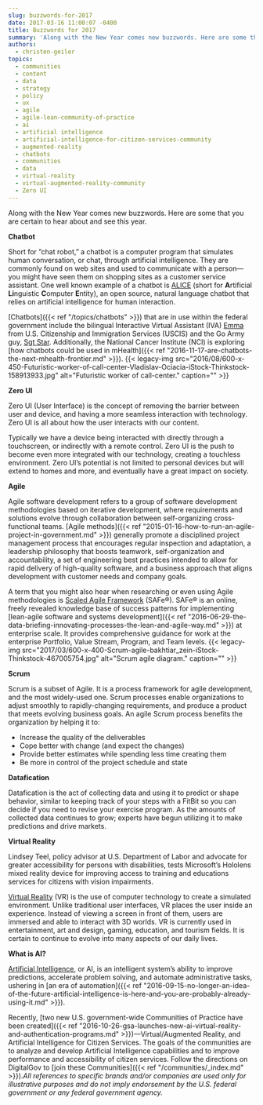 ```yaml
---
slug: buzzwords-for-2017
date: 2017-03-16 11:00:07 -0400
title: Buzzwords for 2017
summary: 'Along with the New Year comes new buzzwords. Here are some that you are certain to hear about and see this year. Chatbot Short for &rdquo;chat robot,&rdquo; a chatbot is a computer program that simulates human conversation, or chat, through artificial intelligence. They are commonly found on web sites and used to communicate with a person&mdash;you might have seen them'
authors:
  - christen-geiler
topics:
  - communities
  - content
  - data
  - strategy
  - policy
  - ux
  - agile
  - agile-lean-community-of-practice
  - ai
  - artificial intelligence
  - artificial-intelligence-for-citizen-services-community
  - augmented-reality
  - chatbots
  - communities
  - data
  - virtual-reality
  - virtual-augmented-reality-community
  - Zero UI
---
```


Along with the New Year comes new buzzwords. Here are some that you are certain to hear about and see this year.

**Chatbot**

Short for ”chat robot,” a chatbot is a computer program that simulates human conversation, or chat, through artificial intelligence. They are commonly found on web sites and used to communicate with a person—you might have seen them on shopping sites as a customer service assistant. One well known example of a chatbot is [ALICE](http://www.alicebot.org/) (short for **A**rtificial **Li**nguistic **C**omputer **E**ntity), an open source, natural language chatbot that relies on artificial intelligence for human interaction.

[Chatbots]({{< ref "/topics/chatbots" >}}) that are in use within the federal government include the bilingual Interactive Virtual Assistant (IVA) [Emma](https://www.uscis.gov/emma) from U.S. Citizenship and Immigration Services (USCIS) and the Go Army guy, [Sgt Star](http://www.goarmy.com/ask-sgt-star.html). Additionally, the National Cancer Institute (NCI) is exploring [how chatbots could be used in mHealth]({{< ref "2016-11-17-are-chatbots-the-next-mhealth-frontier.md" >}}). {{< legacy-img src="2016/08/600-x-450-Futuristic-worker-of-call-center-Vladislav-Ociacia-iStock-Thinkstock-158913933.jpg" alt="Futuristic worker of call-center." caption="" >}}

**Zero UI**

Zero UI (User Interface) is the concept of removing the barrier between user and device, and having a more seamless interaction with technology. Zero UI is all about how the user interacts with our content.

Typically we have a device being interacted with directly through a touchscreen, or indirectly with a remote control. Zero UI is the push to become even more integrated with our technology, creating a touchless environment. Zero UI’s potential is not limited to personal devices but will extend to homes and more, and eventually have a great impact on society.

**Agile**

Agile software development refers to a group of software development methodologies based on iterative development, where requirements and solutions evolve through collaboration between self-organizing cross-functional teams. [Agile methods]({{< ref "2015-01-16-how-to-run-an-agile-project-in-government.md" >}}) generally promote a disciplined project management process that encourages regular inspection and adaptation, a leadership philosophy that boosts teamwork, self-organization and accountability, a set of engineering best practices intended to allow for rapid delivery of high-quality software, and a business approach that aligns development with customer needs and company goals.

A term that you might also hear when researching or even using Agile methodologies is [Scaled Agile Framework](http://www.scaledagileframework.com/) (SAFe®).  SAFe® is an online, freely revealed knowledge base of success patterns for implementing [lean-agile software and systems development]({{< ref "2016-06-29-the-data-briefing-innovating-processes-the-lean-and-agile-way.md" >}}) at enterprise scale. It provides comprehensive guidance for work at the enterprise Portfolio, Value Stream, Program, and Team levels. {{< legacy-img src="2017/03/600-x-400-Scrum-agile-bakhtiar_zein-iStock-Thinkstock-467005754.jpg" alt="Scrum agile diagram." caption="" >}}

**Scrum**

Scrum is a subset of Agile. It is a process framework for agile development, and the most widely-used one. Scrum processes enable organizations to adjust smoothly to rapidly-changing requirements, and produce a product that meets evolving business goals. An agile Scrum process benefits the organization by helping it to:

- Increase the quality of the deliverables
- Cope better with change (and expect the changes)
- Provide better estimates while spending less time creating them
- Be more in control of the project schedule and state

**Datafication**

Datafication is the act of collecting data and using it to predict or shape behavior, similar to keeping track of your steps with a FitBit so you can decide if you need to revise your exercise program. As the amounts of collected data continues to grow; experts have begun utilizing it to make predictions and drive markets.

**Virtual Reality**

Lindsey Teel, policy advisor at U.S. Department of Labor and advocate for greater accessibility for persons with disabilities, tests Microsoft&#8217;s Hololens mixed reality device for improving access to training and educations services for citizens with vision impairments.

[Virtual Reality](https://en.wikipedia.org/wiki/Virtual_reality) (VR) is the use of computer technology to create a simulated environment. Unlike traditional user interfaces, VR places the user inside an experience. Instead of viewing a screen in front of them, users are immersed and able to interact with 3D worlds. VR is currently used in entertainment, art and design, gaming, education, and tourism fields. It is certain to continue to evolve into many aspects of our daily lives.

**What is AI?**

[Artificial Intelligence](https://dupress.deloitte.com/dup-us-en/focus/cognitive-technologies/what-is-cognitive-technology.html), or AI, is an intelligent system’s ability to improve predictions, accelerate problem solving, and automate administrative tasks, ushering in [an era of automation]({{< ref "2016-09-15-no-longer-an-idea-of-the-future-artificial-intelligence-is-here-and-you-are-probably-already-using-it.md" >}}).

Recently, [two new U.S. government-wide Communities of Practice have been created]({{< ref "2016-10-26-gsa-launches-new-ai-virtual-reality-and-authentication-programs.md" >}})—Virtual/Augmented Reality, and Artificial Intelligence for Citizen Services. The goals of the communities are to analyze and develop Artificial Intelligence capabilities and to improve performance and accessibility of citizen services. Follow the directions on DigitalGov to [join these Communities]({{< ref "/communities/_index.md" >}})._All references to specific brands and/or companies are used only for illustrative purposes and do not imply endorsement by the U.S. federal government or any federal government agency._
